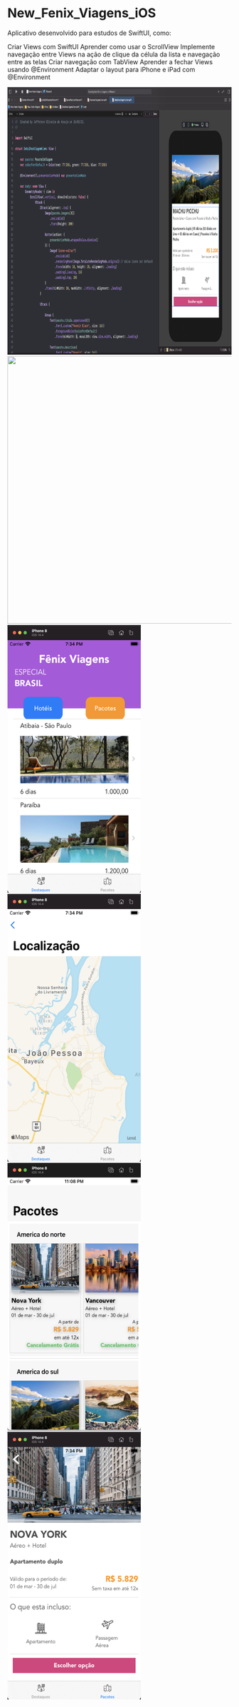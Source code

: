 # New_Fenix_Viagens_iOS
Aplicativo desenvolvido para estudos de SwiftUI, como:

Criar Views com SwiftUI
Aprender como usar o ScrollView
Implemente navegação entre Views na ação de clique da célula da lista e navegação entre as telas
Criar navegação com TabView
Aprender a fechar Views usando @Environment
Adaptar o layout para iPhone e iPad com @Environment

<img src="https://github.com/jeff77araujo/New_Fenix_Viagens_iOS/blob/main/print_xcode.png" height=600 width=1200 /> 
<img src="https://github.com/jeff77araujo/New_Fenix_Viagens_iOS/blob/main/print_telas_SwiftUI.png" height=600 width=1200 /> 
<img src="https://github.com/jeff77araujo/New_Fenix_Viagens_iOS/blob/main/print_tela_destaques.png" height=600 width=300 /><img src="https://github.com/jeff77araujo/New_Fenix_Viagens_iOS/blob/main/print_tela_mapa.png" height=600 width=300 /><img src="https://github.com/jeff77araujo/New_Fenix_Viagens_iOS/blob/main/print_tela_pacotes.png" height=600 width=300 /><img src="https://github.com/jeff77araujo/New_Fenix_Viagens_iOS/blob/main/print_tela_detalhes.png" height=600 width=300 />

